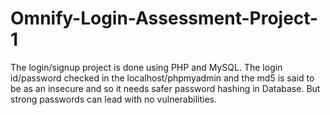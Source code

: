 # Omnify-Login-Assessment-Project-1
The login/signup project is done using PHP and MySQL. The login id/password checked in the localhost/phpmyadmin and the md5 is said to be as an insecure and so it needs safer password hashing in Database. But strong passwords can lead with no vulnerabilities.
